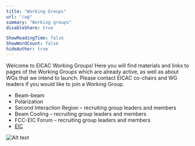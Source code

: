 ```yaml
---
title: "Working Groups"
url: "/wg"
summary: "Working groups"
disableShare: true

ShowReadingTime: false
ShowWordCount: false
hideAuthor: true
---
```


Welcome to EICAC Working Groups! Here you will find materials and links to pages of the Working Groups which are already active, as well as about WGs that we intend to launch. Please contact EICAC co-chairs and WG leaders if you would like to join a Working Group. 
- Beam-beam
- Polarization
- Second Interaction Region – recruiting group leaders and members
- Beam Cooling – recruiting group leaders and members
- FCC-EIC Forum – recruiting group leaders and members
- [EIC](https://www.bnl.gov/eic/)

![Alt text](images/diagram1.jpg)
